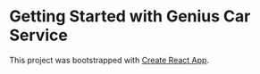# Getting Started with Genius Car Service

This project was bootstrapped with [Create React App](https://github.com/facebook/create-react-app).